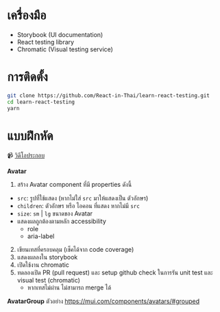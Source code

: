 # เครื่องมือ

- Storybook (UI documentation)
- React testing library
- Chromatic (Visual testing service)

# การติดตั้ง

```bash
git clone https://github.com/React-in-Thai/learn-react-testing.git
cd learn-react-testing
yarn
```

# แบบฝึกหัด

📹 [วิดีโอประกอบ](https://www.facebook.com/devMasterSomeday/videos/954342755484426)

**Avatar**

1. สร้าง Avatar component ที่มี properties ดังนี้
  - `src`: รูปที่ใช้แสดง (หากไม่ใส่ `src` มาให้แสดงเป็น ตัวอักษร)
  - `children`: ตัวอักษร หรือ ไอคอน ที่แสดง หากไม่มี `src`
  - `size`: `sm` | `lg` ขนาดของ Avatar
  - แสดงผลถูกต้องตามหลัก accessibility
    - role
    - aria-label

2. เขียนเทสที่ครอบคลุม (เช็คได้จาก code coverage)
3. แสดงผลลงใน storybook
4. เปิดใช้งาน chromatic
5. ทดลองเปิด PR (pull request) และ setup github check ในการรัน unit test และ visual test (chromatic)
   - หากเทสไม่ผ่าน ไม่สามารถ merge ได้

**AvatarGroup**
ตัวอย่าง https://mui.com/components/avatars/#grouped
